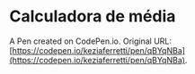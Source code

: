 # Calculadora de média

A Pen created on CodePen.io. Original URL: [https://codepen.io/keziaferretti/pen/qBYqNBa](https://codepen.io/keziaferretti/pen/qBYqNBa).

